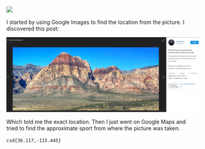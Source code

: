 <img src="https://github.com/raul-dunca/assets/blob/main/.images_CyberStudents-advent-of-ctf2024/day20_description.png">


I started by using Google Images to find the location from the picture. I discovered this post:

<img src="https://github.com/raul-dunca/CyberStudents-advent-of-ctf2024/blob/main/.assets/day_20_info.png">

Which told me the exact location. Then I just went on Google Maps and tried to find the approximate sport from where the picture was taken.

`csd{36.117,-115.445}`
